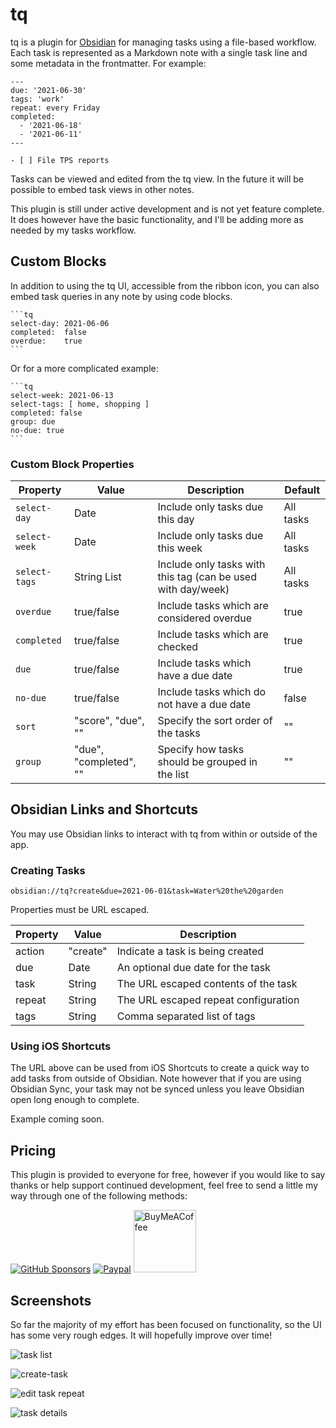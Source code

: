 # tq

tq is a plugin for [Obsidian](https://obsidian.md) for managing tasks using a
file-based workflow. Each task is represented as a Markdown note with a single
task line and some metadata in the frontmatter. For example:

```
---
due: '2021-06-30'
tags: 'work'
repeat: every Friday
completed:
  - '2021-06-18'
  - '2021-06-11'
---

- [ ] File TPS reports

```

Tasks can be viewed and edited from the tq view. In the future it will be
possible to embed task views in other notes.

This plugin is still under active development and is not yet feature complete.
It does however have the basic functionality, and I'll be adding more as needed
by my tasks workflow.

## Custom Blocks

In addition to using the tq UI, accessible from the ribbon icon, you can also
embed task queries in any note by using code blocks.

    ```tq
    select-day: 2021-06-06
    completed:  false
    overdue:    true
    ```

Or for a more complicated example:

    ```tq
    select-week: 2021-06-13
    select-tags: [ home, shopping ]
    completed: false
    group: due
    no-due: true
    ```

### Custom Block Properties

| Property      | Value                  | Description                                                  | Default   |
| ------------- | ---------------------- | ------------------------------------------------------------ | --------- |
| `select-day`  | Date                   | Include only tasks due this day                              | All tasks |
| `select-week` | Date                   | Include only tasks due this week                             | All tasks |
| `select-tags` | String List            | Include only tasks with this tag (can be used with day/week) | All tasks |
| `overdue`     | true/false             | Include tasks which are considered overdue                   | true      |
| `completed`   | true/false             | Include tasks which are checked                              | true      |
| `due`         | true/false             | Include tasks which have a due date                          | true      |
| `no-due`      | true/false             | Include tasks which do not have a due date                   | false     |
| `sort`        | "score", "due", ""     | Specify the sort order of the tasks                          | ""        |
| `group`       | "due", "completed", "" | Specify how tasks should be grouped in the list              | ""        |

## Obsidian Links and Shortcuts

You may use Obsidian links to interact with tq from within or outside of the app.

### Creating Tasks

```
obsidian://tq?create&due=2021-06-01&task=Water%20the%20garden
```

Properties must be URL escaped.

| Property | Value    | Description                          |
| -------- | -------- | ------------------------------------ |
| action   | "create" | Indicate a task is being created     |
| due      | Date     | An optional due date for the task    |
| task     | String   | The URL escaped contents of the task |
| repeat   | String   | The URL escaped repeat configuration |
| tags     | String   | Comma separated list of tags         |

### Using iOS Shortcuts

The URL above can be used from iOS Shortcuts to create a quick way to add tasks
from outside of Obsidian. Note however that if you are using Obsidian Sync, your
task may not be synced unless you leave Obsidian open long enough to complete.

Example coming soon.

## Pricing

This plugin is provided to everyone for free, however if you would like to
say thanks or help support continued development, feel free to send a little
my way through one of the following methods:

[![GitHub Sponsors](https://img.shields.io/github/sponsors/tgrosinger?style=social)](https://github.com/sponsors/tgrosinger)
[![Paypal](https://img.shields.io/badge/paypal-tgrosinger-yellow?style=social&logo=paypal)](https://paypal.me/tgrosinger)
[<img src="https://cdn.buymeacoffee.com/buttons/v2/default-yellow.png" alt="BuyMeACoffee" width="100">](https://www.buymeacoffee.com/tgrosinger)

## Screenshots

So far the majority of my effort has been focused on functionality, so the UI
has some very rough edges. It will hopefully improve over time!

![task list](https://raw.githubusercontent.com/tgrosinger/tq-obsidian/main/resources/screenshots/task-list.png)

![create-task](https://raw.githubusercontent.com/tgrosinger/tq-obsidian/main/resources/screenshots/create-task.png)

![edit task repeat](https://raw.githubusercontent.com/tgrosinger/tq-obsidian/main/resources/screenshots/edit-repeat.png)

![task details](https://raw.githubusercontent.com/tgrosinger/tq-obsidian/main/resources/screenshots/expanded-task.png)
